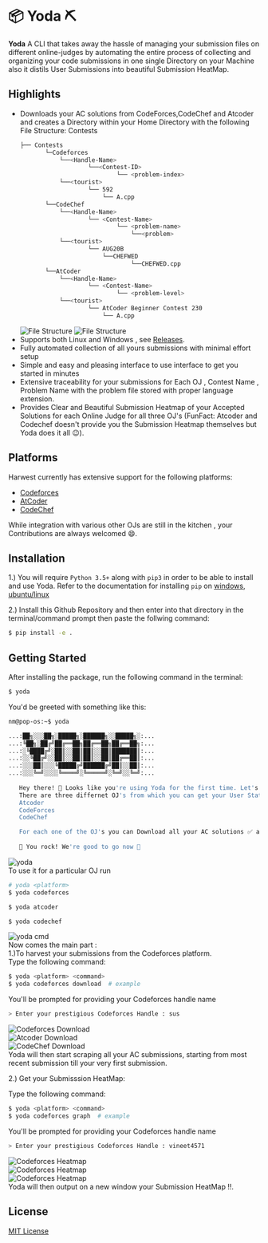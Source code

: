# 📦 Yoda ⛏

**Yoda**
A CLI that takes away the hassle of managing your submission files on different online-judges by
automating the entire process of collecting and organizing your code submissions in one single Directory on your Machine also it distils User Submissions into beautiful Submission HeatMap.

## Highlights
* Downloads your AC solutions from CodeForces,CodeChef and Atcoder and creates a Directory within your Home Directory with the following File Structure:
Contests  
   ```bash
   ├── Contests 
          └─Codeforces  
              └──<Handle-Name>  
                      └──<Contest-ID>  
                              └── <problem-index>  
              └──<tourist>  
                      └── 592  
                          └── A.cpp  
          └──CodeChef   
              └──<Handle-Name>  
                      └── <Contest-Name>  
                              └── <problem-name>  
                                  └──<problem>  
              └──<tourist>  
                      └── AUG20B  
                          └──CHEFWED  
                                  └──CHEFWED.cpp   
          └──AtCoder  
              └──<Handle-Name>  
                      └── <Contest-Name>  
                              └── <problem-level>  
              └──<tourist>  
                      └── AtCoder Beginner Contest 230  
                          └── A.cpp  
   ```     
   ![File Structure](https://www.linkpicture.com/q/photo_2021-12-18_02-11-07.jpg)
   ![File Structure](https://www.linkpicture.com/q/LPic61bcf584b3371734315218.png)
* Supports both Linux and Windows , see [Releases](https://github.com/NikharManchanda/Yoda/releases). 
* Fully automated collection of all yours submissions with minimal effort setup
* Simple and easy and pleasing interface to use interface to get you started in minutes
* Extensive traceability for your submissions for Each OJ , Contest Name , Problem Name with the problem file stored with proper language extension.
* Provides Clear and Beautiful Submission Heatmap of your Accepted Solutions for each Online Judge
 for all three OJ's (FunFact: Atcoder and Codechef doesn't provide you the Submission Heatmap themselves but Yoda does it all 😉).

## Platforms

Harwest currently has extensive support for the following platforms:
* [Codeforces](https://codeforces.com/)
* [AtCoder](https://atcoder.jp/)
* [CodeChef](https://www.codechef.com/)

While integration with various other OJs are still in the kitchen , your Contributions are always welcomed 😄.


## Installation

1.) You will require `Python 3.5+` along with `pip3` in order to be able to install and use Yoda.
Refer to the documentation for installing `pip` on [windows](https://phoenixnap.com/kb/install-pip-windows), 
[ubuntu/linux](https://phoenixnap.com/kb/how-to-install-python-3-ubuntu)

2.) Install this Github Repository and then enter into that directory in the terminal/command prompt then paste the follwing command:
```bash
$ pip install -e .
```

## Getting Started

After installing the package, run the following command in the terminal:
```bash
$ yoda
```
You'd be greeted with something like this:
```bash
nm@pop-os:~$ yoda

...:██╗░░░██╗░█████╗░██████╗░░█████╗░:...
...:╚██╗░██╔╝██╔══██╗██╔══██╗██╔══██╗:...
...:░╚████╔╝░██║░░██║██║░░██║███████║:...
...:░░╚██╔╝░░██║░░██║██║░░██║██╔══██║:...
...:░░░██║░░░╚█████╔╝██████╔╝██║░░██║:...
...:░░░╚═╝░░░░╚════╝░╚═════╝░╚═╝░░╚═╝:...
    
   Hey there! 👋 Looks like you're using Yoda for the first time. Let's get you started 🚀
   There are three differnet OJ's from which you can get your User Statistics:
   Atcoder
   CodeForces
   CodeChef

   For each one of the OJ's you can Download all your AC solutions ✅ as well as get your Submission Heatmap!! 
    
   🥳 You rock! We're good to go now 🥳
```
![yoda](https://www.linkpicture.com/q/LPic61bcf630b9c751790534198.png)   
To use it for a particular OJ run
```bash 
# yoda <platform> 
$ yoda codeforces 
```
```bash
$ yoda atcoder 
```
```bash
$ yoda codechef 
```
![yoda cmd](https://www.linkpicture.com/q/LPic61bcf6839123d1303457515.png)     
Now comes the main part :  
1.)To harvest your submissions from the Codeforces platform.  
Type the following command:  
```bash
$ yoda <platform> <command>
$ yoda codeforces download  # example
```
  
You'll be prompted for providing your Codeforces handle name   
```bash
> Enter your prestigious Codeforces Handle : sus
```

![Codeforces Download](https://www.linkpicture.com/q/yoda_cfd.jpg)    
![Atcoder Download](https://cdn.discordapp.com/attachments/918887646594474036/921501364247461918/yoda_adf.jpg)    
![CodeChef Download](https://cdn.discordapp.com/attachments/918887646594474036/921501362607497226/yoda_ccd.png)   
Yoda will then start scraping all your AC submissions, starting from most recent submission till your very first submission.  

2.) Get your Submisssion HeatMap:  

Type the following command:  

```bash
$ yoda <platform> <command>
$ yoda codeforces graph  # example
```

You'll be prompted for providing your Codeforces handle name  

```bash
> Enter your prestigious Codeforces Handle : vineet4571
```

![Codeforces Heatmap](https://www.linkpicture.com/q/yoda_cfg.png)  
![Codeforces Heatmap](https://www.linkpicture.com/q/yoda_cfg.png)  
![Codeforces Heatmap](https://www.linkpicture.com/q/yoda_cfg.png)   
Yoda will then output on a new window your Submission HeatMap !!.  

## License

[MIT License](https://github.com/NikharManchanda/Yoda/blob/main/LICENSE)
